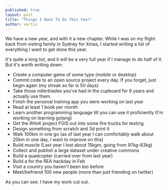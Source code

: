 ```yaml
---
published: true
layout: post
title: "Things I Want To Do This Year"
author: vertis
---
```


We have a new year, and with it a new chapter. While I was on my flight back from visting family in Sydney for Xmas, I started writing a list of everything I want to get done this year.

It's quite a long list, and it will be a very full year if I manage to do half of it. But it's worth writing down:

- Create a computer game of some type (mobile or desktop)
- Commit code to an open source project every day. If you forget, just begin again (my streak so far is 50 days)
- Take those rollerblades you've had in the cupboard for 6 years and actually use them.
- Finish the personal training app you were working on last year
- Read at least 1 book per month
- Learn another programming language till you can use it proficiently (I'm working on learning golang)
- Get the RHoK project FGIS out into some fire trucks for testing
- Design something from scratch and 3d print it
- Walk 100km in one go (as of last year I can comfortably walk about 20km in one day, I want to improve on this)
- Build muscle (Last year I lost about 15kgm, going from 97kg-83kg)
- Collect and publish a large dataset under creative commons
- Build a quadcopter (carried over from last year)
- Build a <Redacted> for the REA hackday in Feb
- Visit a country you haven't been too before
- Meet/befriend 100 new people (more than just friending on twitter)

As you can see. I have my work cut out.


